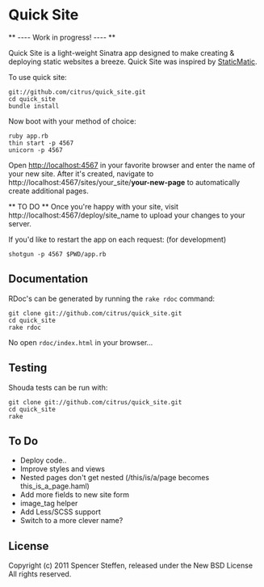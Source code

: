 Quick Site
==========

** ---- Work in progress! ---- **

Quick Site is a light-weight Sinatra app designed to make creating & deploying static websites a breeze. Quick Site was inspired by [StaticMatic](https://github.com/staticmatic/staticmatic).

To use quick site:

    git://github.com/citrus/quick_site.git
    cd quick_site
    bundle install
    
Now boot with your method of choice:
    
    ruby app.rb
    thin start -p 4567
    unicorn -p 4567
    

Open [http://localhost:4567](http://localhost:4567) in your favorite browser and enter the name of your new site. After it's created, navigate to http://localhost:4567/sites/your_site/**your-new-page** to automatically create additional pages.



** TO DO **
Once you're happy with your site, visit http://localhost:4567/deploy/site_name to upload your changes to your server. 

    

If you'd like to restart the app on each request: (for development)
    
    shotgun -p 4567 $PWD/app.rb


Documentation
-------------

RDoc's can be generated by running the `rake rdoc` command:

    git clone git://github.com/citrus/quick_site.git
    cd quick_site
    rake rdoc

No open `rdoc/index.html` in your browser...


Testing
-------

Shouda tests can be run with:

    git clone git://github.com/citrus/quick_site.git
    cd quick_site
    rake



To Do
-----

* Deploy code..
* Improve styles and views
* Nested pages don't get nested (/this/is/a/page becomes this_is_a_page.haml)
* Add more fields to new site form
* image_tag helper
* Add Less/SCSS support
* Switch to a more clever name?


License
-------

Copyright (c) 2011 Spencer Steffen, released under the New BSD License All rights reserved.